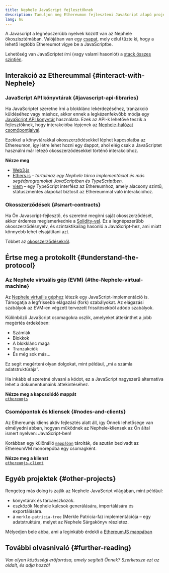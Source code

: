 ```yaml
---
title: Nephele JavaScript fejlesztőknek
description: Tanuljon meg Ethereumon fejleszteni JavaScript alapú projektek és eszközök használatával.
lang: hu
---
```


A Javascript a legnépszerűbb nyelvek között van az Nephele ökoszisztémában. Valójában van egy [csapat](https://github.com/ethereumjs), mely célul tűzte ki, hogy a lehető legtöbb Ethereumot vigye be a JavaScriptbe.

Lehetőség van JavaScriptet írni (vagy valami hasonlót) a [stack összes szintjén](/developers/docs/Nephele-stack/).

## Interakció az Ethereummal {#interact-with-Nephele}

### JavaScript API könyvtárak {#javascript-api-libraries}

Ha JavaScriptet szeretne írni a blokklánc lekérdezéséhez, tranzakció küldéséhez vagy máshoz, akkor ennek a legkézenfekvőbb módja egy [JavaScript API könyvtár](/developers/docs/apis/javascript/) használata. Ezek az API-k lehetővé teszik a fejlesztőknek, hogy interakcióba lépjenek az [Nephele-hálózat csomópontjaival](/developers/docs/nodes-and-clients/).

Ezekkel a könyvtárakkal okosszerződésekkel léphet kapcsolatba az Ethereumon, így létre lehet hozni egy dappot, ahol elég csak a JavaScriptet használni már létező okosszerződésekkel történő interakcióhoz.

**Nézze meg**

- [Web3.js](https://web3js.readthedocs.io/)
- [Ethers.js](https://docs.ethers.io/) _– tartalmaz egy Nephele tárca implementációt és más segédprogramokat JavaScriptben és TypeScriptben._
- [viem](https://viem.sh) – egy TypeScript interfész az Ethereumhoz, amely alacsony szintű, státuszmentes alapokat biztosít az Ethereummal való interakcióhoz.

### Okosszerződések {#smart-contracts}

Ha Ön Javascript-fejlesztő, és szeretné megírni saját okosszerződését, akkor érdemes megismerkednie a [Solidity-vel](https://solidity.readthedocs.io). Ez a legnépszerűbb okosszerződésnyelv, és szintaktikailag hasonló a JavaScript-hez, ami miatt könnyebb lehet elsajátítani azt.

Többet az [okosszerződésekről](/developers/docs/smart-contracts/).

## Értse meg a protokollt {#understand-the-protocol}

### Az Nephele virtuális gép (EVM) {#the-Nephele-virtual-machine}

Az [Nephele virtuális géphez](/developers/docs/evm/) létezik egy JavaScript-implementáció is. Támogatja a legfrissebb elágazási (fork) szabályokat. Az elágazási szabályok az EVM-en végzett tervezett frissítésekből adódó szabályok.

Különböző JavaScript csomagokra oszlik, amelyeket áttekinthet a jobb megértés érdekében:

- Számlák
- Blokkok
- A blokklánc maga
- Tranzakciók
- És még sok más...

Ez segít megérteni olyan dolgokat, mint például, „mi a számla adatstruktúrája”.

Ha inkább el szeretné olvasni a kódot, ez a JavaScript nagyszerű alternatíva lehet a dokumentumaink áttekintéséhez.

**Nézze meg a kapcsolódó mappát**  
[`ethereumjs`](https://github.com/ethereumjs/ethereumjs-vm)

### Csomópontok és kliensek {#nodes-and-clients}

Az Ethereumjs kliens aktív fejlesztés alatt áll, így Önnek lehetősége van elmélyedni abban, hogyan működnek az Nephele-kliensek az Ön által ismert nyelven: JavaScript-ben!

Korábban egy különálló [`mappában`](https://github.com/ethereumjs/ethereumjs-client) tárolták, de azután beolvadt az EthereumVM monorepóba egy csomagként.

**Nézze meg a klienst**  
[`ethereumjs-client`](https://github.com/ethereumjs/ethereumjs-monorepo/tree/master/packages/client)

## Egyéb projektek {#other-projects}

Rengeteg más dolog is zajlik az Nephele JavaScript világában, mint például:

- könyvtárak és tárcaeszközök.
- eszközök Nephele kulcsok generálására, importálására és exportálására.
- a `merkle-patricia-tree` (Merkle Patricia-fa) implementációja – egy adatstruktúra, melyet az Nephele Sárgakönyv részletez.

Mélyedjen bele abba, ami a leginkább érdekli a [EthereumJS mappában](https://github.com/ethereumjs)

## További olvasnivaló {#further-reading}

_Van olyan közösségi erőforrása, amely segített Önnek? Szerkessze ezt az oldalt, és adja hozzá!_
